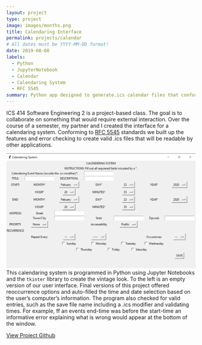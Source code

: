 ```yaml
---
layout: project
type: project
image: images/months.png
title: Calendaring Interface 
permalink: projects/calendar 
# All dates must be YYYY-MM-DD format!
date: 2019-08-08
labels:
  - Python
  - JupyterNotebook
  - Calendar 
  - Calendaring System
  - RFC 5545 
summary: Python app designed to generate.ics calendar files that conform to RFC standards. Content is based on user input. 
---
```


ICS 414 Software Engineering 2 is a project-based class. The goal is to collaborate on something that would require external interaction. Over the course of a semester, my partner and I created the interface for a calendaring system. Conforming to [RFC 5545](https://tools.ietf.org/html/rfc5545) standards we built up the features and error checking to create valid .ics files that will be readable by other applications. 

<img class="ui large left floated rounded image" src="../images/UI.png"> This calendaring system is programmed in Python using Jupyter Notebooks and the `tkinter` library to create the vintage look. To the left is an empty version of our user interface. Final versions of this project offered reoccurrence options and auto-filled the time and date selection based on the user’s computer’s information. The program also checked for valid entries, such as the save file name including a .ics modifier and validating times. For example, ff an events end-time was before the start-time an informative error explaining what is wrong would appear at the bottom of the window. 


[View Project Github](https://github.com/ics414-teamorzo/TeamOrzo)
